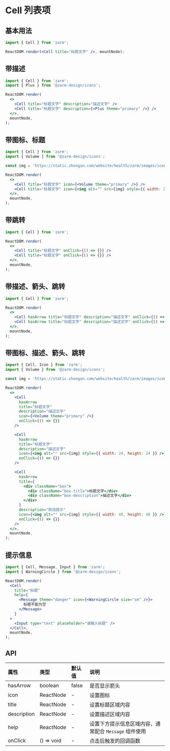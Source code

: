 # Cell 列表项

## 基本用法

```jsx
import { Cell } from 'zarm';

ReactDOM.render(<Cell title="标题文字" />, mountNode);
```

## 带描述

```jsx
import { Cell } from 'zarm';
import { Plus } from '@zarm-design/icons';

ReactDOM.render(
  <>
    <Cell title="标题文字" description="描述文字" />
    <Cell title="标题文字" description={<Plus theme="primary" />} />
  </>,
  mountNode,
);
```

## 带图标、标题

```jsx
import { Cell } from 'zarm';
import { Volume } from '@zarm-design/icons';

const img = 'https://static.zhongan.com/website/health/zarm/images/icons/state.png';

ReactDOM.render(
  <>
    <Cell title="标题文字" icon={<Volume theme="primary" />} />
    <Cell title="标题文字" icon={<img alt="" src={img} style={{ width: 24, height: 24 }} />} />
  </>,
  mountNode,
);
```

## 带跳转

```jsx
import { Cell } from 'zarm';

ReactDOM.render(
  <>
    <Cell title="标题文字" onClick={() => {}} />
    <Cell title="标题文字" onClick={() => {}} />
  </>,
  mountNode,
);
```

## 带描述、箭头、跳转

```jsx
import { Cell } from 'zarm';

ReactDOM.render(
  <>
    <Cell hasArrow title="标题文字" description="描述文字" onClick={() => {}} />
    <Cell hasArrow title="标题文字" description="描述文字" onClick={() => {}} />
  </>,
  mountNode,
);
```

## 带图标、描述、箭头、跳转

```jsx
import { Cell, Icon } from 'zarm';
import { Volume } from '@zarm-design/icons';

const img = 'https://static.zhongan.com/website/health/zarm/images/icons/state.png';

ReactDOM.render(
  <>
    <Cell
      hasArrow
      title="标题文字"
      description="描述文字"
      icon={<Volume theme="primary" />}
      onClick={() => {}}
    />

    <Cell
      hasArrow
      title="标题文字"
      description="描述文字"
      icon={<img alt="" src={img} style={{ width: 24, height: 24 }} />}
      onClick={() => {}}
    />

    <Cell
      hasArrow
      title={
        <div className="box">
          <div className="box-title">标题文字</div>
          <div className="box-description">描述文字</div>
        </div>
      }
      description="附加提示"
      icon={<img alt="" src={img} style={{ width: 48, height: 48 }} />}
      onClick={() => {}}
    />
  </>,
  mountNode,
);
```

## 提示信息

```jsx
import { Cell, Message, Input } from 'zarm';
import { WarningCircle } from '@zarm-design/icons';

ReactDOM.render(
  <Cell
    title="标题"
    help={
      <Message theme="danger" icon={<WarningCircle size="sm" />}>
        标题不能为空
      </Message>
    }
  >
    <Input type="text" placeholder="请输入标题" />
  </Cell>,
  mountNode,
);
```

## API

| 属性        | 类型       | 默认值 | 说明                                                  |
| :---------- | :--------- | :----- | :---------------------------------------------------- |
| hasArrow    | boolean    | false  | 是否显示箭头                                          |
| icon        | ReactNode  | -      | 设置图标                                              |
| title       | ReactNode  | -      | 设置标题区域内容                                      |
| description | ReactNode  | -      | 设置描述区域内容                                      |
| help        | ReactNode  | -      | 设置下方提示信息区域内容，通常配合 `Message` 组件使用 |
| onClick     | () => void | -      | 点击后触发的回调函数                                  |
